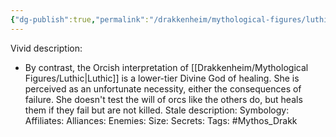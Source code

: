 ```yaml
---
{"dg-publish":true,"permalink":"/drakkenheim/mythological-figures/luthic/","noteIcon":""}
---
```


Vivid description: 
- By contrast, the Orcish interpretation of [[Drakkenheim/Mythological Figures/Luthic\|Luthic]] is a lower-tier Divine God of healing. She is perceived as an unfortunate necessity, either the consequences of failure. She doesn't test the will of orcs like the others do, but heals them if they fail but are not killed.
Stale description: 
Symbology: 
Affiliates: 
Alliances: 
Enemies: 
Size: 
Secrets: 
Tags: #Mythos_Drakk 
